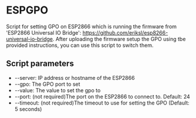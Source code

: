 # ESPGPO
Script for setting GPO on ESP2866 which is running the firmware from 'ESP2866 Universal IO Bridge': https://github.com/eriksl/esp8266-universal-io-bridge.
After uploading the firmware setup the GPO using tbe provided instructions, you can use this script to switch them. 
## Script parameters
* --server: IP address or hostname of the ESP2866
* --gpo: The GPO port to set
* --value: The value to set the gpo to
* --port: (not required)The port on the ESP2866 to connect to. Default: 24
* --timeout: (not required)The timeout to use for setting the GPO (Default: 5 seconds)

